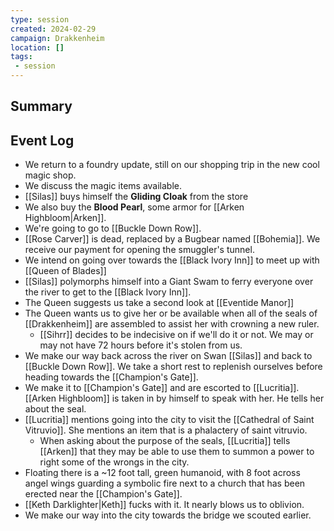 ```yaml
---
type: session
created: 2024-02-29
campaign: Drakkenheim
location: []
tags:
 - session
---
```



## Summary

## Event Log

- We return to a foundry update, still on our shopping trip in the new cool magic shop.
- We discuss the magic items available.
- [[Silas]] buys himself the **Gliding Cloak** from the store
- We also buy the **Blood Pearl**, some armor for [[Arken Highbloom|Arken]].
- We're going to go to [[Buckle Down Row]].
- [[Rose Carver]] is dead, replaced by a Bugbear named [[Bohemia]]. We receive our payment for opening the smuggler's tunnel.
- We intend on going over towards the [[Black Ivory Inn]] to meet up with [[Queen of Blades]]
- [[Silas]] polymorphs himself into a Giant Swam to ferry everyone over the river to get to the [[Black Ivory Inn]].
- The Queen suggests us take a second look at [[Eventide Manor]]
- The Queen wants us to give her or be available when all of the seals of [[Drakkenheim]] are assembled to assist her with crowning a new ruler.
	- [[Sihrr]] decides to be indecisive on if we'll do it or not. We may or may not have 72 hours before it's stolen from us.
- We make our way back across the river on Swan [[Silas]] and back to [[Buckle Down Row]]. We take a short rest to replenish ourselves before heading towards the [[Champion's Gate]].
- We make it to [[Champion's Gate]] and are escorted to [[Lucritia]]. [[Arken Highbloom]] is taken in by himself to speak with her. He tells her about the seal.
- [[Lucritia]] mentions going into the city to visit the [[Cathedral of Saint Vitruvio]]. She mentions an item that is a phalactery of saint vitruvio.
	- When asking about the purpose of the seals, [[Lucritia]] tells [[Arken]] that they may be able to use them to summon a power to right some of the wrongs in the city.
- Floating there is a ~12 foot tall, green humanoid, with 8 foot across angel wings guarding a symbolic fire next to a church that has been erected near the [[Champion's Gate]].
- [[Keth Darklighter|Keth]] fucks with it. It nearly blows us to oblivion.
- We make our way into the city towards the bridge we scouted earlier.


